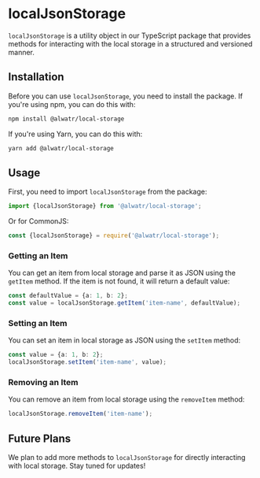 # localJsonStorage

`localJsonStorage` is a utility object in our TypeScript package that provides methods for interacting with the local storage in a structured and versioned manner.

## Installation

Before you can use `localJsonStorage`, you need to install the package. If you're using npm, you can do this with:

```bash
npm install @alwatr/local-storage
```

If you're using Yarn, you can do this with:

```bash
yarn add @alwatr/local-storage
```

## Usage

First, you need to import `localJsonStorage` from the package:

```typescript
import {localJsonStorage} from '@alwatr/local-storage';
```

Or for CommonJS:

```javascript
const {localJsonStorage} = require('@alwatr/local-storage');
```

### Getting an Item

You can get an item from local storage and parse it as JSON using the `getItem` method. If the item is not found, it will return a default value:

```typescript
const defaultValue = {a: 1, b: 2};
const value = localJsonStorage.getItem('item-name', defaultValue);
```

### Setting an Item

You can set an item in local storage as JSON using the `setItem` method:

```typescript
const value = {a: 1, b: 2};
localJsonStorage.setItem('item-name', value);
```

### Removing an Item

You can remove an item from local storage using the `removeItem` method:

```typescript
localJsonStorage.removeItem('item-name');
```

## Future Plans

We plan to add more methods to `localJsonStorage` for directly interacting with local storage. Stay tuned for updates!
